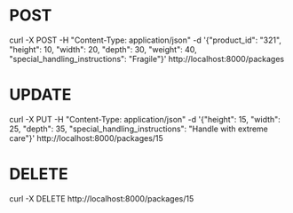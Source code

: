 # POST
curl -X POST -H "Content-Type: application/json" -d '{"product_id": "321", "height": 10, "width": 20, "depth": 30, "weight": 40, "special_handling_instructions": "Fragile"}' http://localhost:8000/packages

# UPDATE
curl -X PUT -H "Content-Type: application/json" -d '{"height": 15, "width": 25, "depth": 35, "special_handling_instructions": "Handle with extreme care"}' http://localhost:8000/packages/15 


# DELETE
curl -X DELETE http://localhost:8000/packages/15